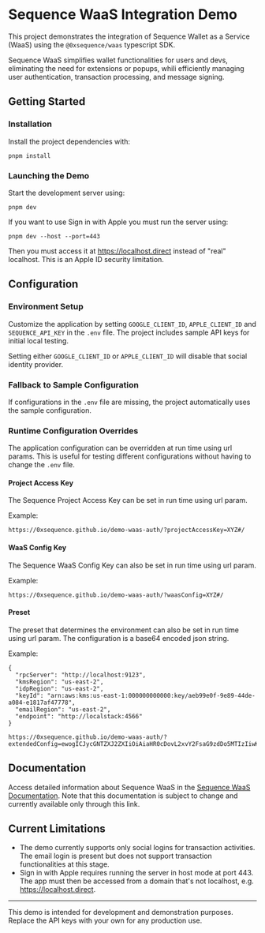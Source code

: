 # Sequence WaaS Integration Demo

This project demonstrates the integration of Sequence Wallet as a Service (WaaS) using the `@0xsequence/waas` typescript SDK.

Sequence WaaS simplifies wallet functionalities for users and devs, eliminating the need for extensions or popups, whili efficiently managing user authentication, transaction processing, and message signing.

## Getting Started

### Installation
Install the project dependencies with:

```
pnpm install
```

### Launching the Demo
Start the development server using:
```
pnpm dev
```

If you want to use Sign in with Apple you must run the server using:
```
pnpm dev --host --port=443
```

Then you must access it at https://localhost.direct instead of "real" localhost. This is an Apple ID security limitation.

## Configuration
### Environment Setup
Customize the application by setting `GOOGLE_CLIENT_ID`, `APPLE_CLIENT_ID` and `SEQUENCE_API_KEY` in the `.env` file. The project includes sample API keys for initial local testing.

Setting either `GOOGLE_CLIENT_ID` or `APPLE_CLIENT_ID` will disable that social identity provider.

### Fallback to Sample Configuration
If configurations in the `.env` file are missing, the project automatically uses the sample configuration.

### Runtime Configuration Overrides

The application configuration can be overridden at run time using url params. This is useful for testing different configurations without having to change the `.env` file.

#### Project Access Key

The Sequence Project Access Key can be set in run time using url param.

Example:
```
https://0xsequence.github.io/demo-waas-auth/?projectAccessKey=XYZ#/
```

#### WaaS Config Key

The Sequence WaaS Config Key can also be set in run time using url param.

Example:
```
https://0xsequence.github.io/demo-waas-auth/?waasConfig=XYZ#/
```

#### Preset

The preset that determines the environment can also be set in run time using url param. The configuration is a base64 encoded json string.

Example:
```
{
  "rpcServer": "http://localhost:9123",
  "kmsRegion": "us-east-2",
  "idpRegion": "us-east-2",
  "keyId": "arn:aws:kms:us-east-1:000000000000:key/aeb99e0f-9e89-44de-a084-e1817af47778",
  "emailRegion": "us-east-2",
  "endpoint": "http://localstack:4566"
}

https://0xsequence.github.io/demo-waas-auth/?extendedConfig=ewogICJycGNTZXJ2ZXIiOiAiaHR0cDovL2xvY2FsaG9zdDo5MTIzIiwKICAia21zUmVnaW9uIjogInVzLWVhc3QtMiIsCiAgImlkcFJlZ2lvbiI6ICJ1cy1lYXN0LTIiLAogICJrZXlJZCI6ICJhcm46YXdzOmttczp1cy1lYXN0LTE6MDAwMDAwMDAwMDAwOmtleS9hZWI5OWUwZi05ZTg5LTQ0ZGUtYTA4NC1lMTgxN2FmNDc3NzgiLAogICJlbWFpbFJlZ2lvbiI6ICJ1cy1lYXN0LTIiLAogICJlbmRwb2ludCI6ICJodHRwOi8vbG9jYWxzdGFjazo0NTY2Igp9
```

## Documentation
Access detailed information about Sequence WaaS in the [Sequence WaaS Documentation](https://docs.sequence.xyz/waas/waas-auth/getting-started). Note that this documentation is subject to change and currently available only through this link.

## Current Limitations
- The demo currently supports only social logins for transaction activities. The email login is present but does not support transaction functionalities at this stage.
- Sign in with Apple requires running the server in host mode at port 443. The app must then be accessed from a domain that's not localhost, e.g. https://localhost.direct.

---

This demo is intended for development and demonstration purposes. Replace the API keys with your own for any production use.
